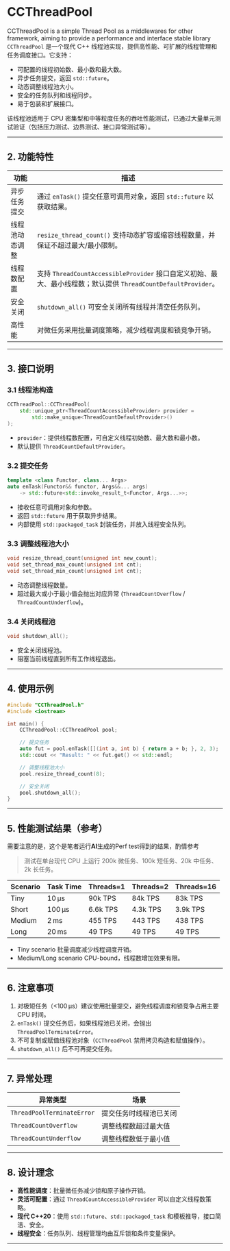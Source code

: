 # CCThreadPool
CCThreadPool is a simple Thread Pool as a middlewares for other framework, aiming to provide a performance and interface stable library
`CCThreadPool` 是一个现代 C++ 线程池实现，提供高性能、可扩展的线程管理和任务调度接口。它支持：

* 可配置的线程初始数、最小数和最大数。
* 异步任务提交，返回 `std::future`。
* 动态调整线程池大小。
* 安全的任务队列和线程同步。
* 易于包装和扩展接口。

该线程池适用于 CPU 密集型和中等粒度任务的吞吐性能测试，已通过大量单元测试验证（包括压力测试、边界测试、接口异常测试等）。

---

## 2. 功能特性

| 功能      | 描述                                                                                     |
| ------- | -------------------------------------------------------------------------------------- |
| 异步任务提交  | 通过 `enTask()` 提交任意可调用对象，返回 `std::future` 以获取结果。                                        |
| 线程池动态调整 | `resize_thread_count()` 支持动态扩容或缩容线程数量，并保证不超过最大/最小限制。                                   |
| 线程数配置   | 支持 `ThreadCountAccessibleProvider` 接口自定义初始、最大、最小线程数；默认提供 `ThreadCountDefaultProvider`。 |
| 安全关闭    | `shutdown_all()` 可安全关闭所有线程并清空任务队列。                                                     |
| 高性能     | 对微任务采用批量调度策略，减少线程调度和锁竞争开销。                                                             |

---

## 3. 接口说明

### 3.1 线程池构造

```cpp
CCThreadPool::CCThreadPool(
    std::unique_ptr<ThreadCountAccessibleProvider> provider = 
        std::make_unique<ThreadCountDefaultProvider>()
);
```

* `provider`：提供线程数配置，可自定义线程初始数、最大数和最小数。
* 默认提供 `ThreadCountDefaultProvider`。

### 3.2 提交任务

```cpp
template <class Functor, class... Args>
auto enTask(Functor&& functor, Args&&... args) 
    -> std::future<std::invoke_result_t<Functor, Args...>>;
```

* 接收任意可调用对象和参数。
* 返回 `std::future` 用于获取异步结果。
* 内部使用 `std::packaged_task` 封装任务，并放入线程安全队列。

### 3.3 调整线程池大小

```cpp
void resize_thread_count(unsigned int new_count);
void set_thread_max_count(unsigned int cnt);
void set_thread_min_count(unsigned int cnt);
```

* 动态调整线程数量。
* 超过最大或小于最小值会抛出对应异常 (`ThreadCountOverflow` / `ThreadCountUnderflow`)。

### 3.4 关闭线程池

```cpp
void shutdown_all();
```

* 安全关闭线程池。
* 阻塞当前线程直到所有工作线程退出。

---

## 4. 使用示例

```cpp
#include "CCThreadPool.h"
#include <iostream>

int main() {
    CCThreadPool::CCThreadPool pool;

    // 提交任务
    auto fut = pool.enTask([](int a, int b) { return a + b; }, 2, 3);
    std::cout << "Result: " << fut.get() << std::endl;

    // 调整线程池大小
    pool.resize_thread_count(8);

    // 安全关闭
    pool.shutdown_all();
}
```

---

## 5. 性能测试结果（参考）

需要注意的是，这个是笔者运行**AI**生成的Perf test得到的结果，酌情参考
> 测试在单台现代 CPU 上运行 200k 微任务、100k 短任务、20k 中任务、2k 长任务。

| Scenario | Task Time | Threads=1 | Threads=2 | Threads=16 |
| -------- | --------- | --------- | --------- | ---------- |
| Tiny     | 10 µs     | 90k TPS   | 84k TPS   | 83k TPS    |
| Short    | 100 µs    | 6.6k TPS  | 4.3k TPS  | 3.9k TPS   |
| Medium   | 2 ms      | 455 TPS   | 443 TPS   | 438 TPS    |
| Long     | 20 ms     | 49 TPS    | 49 TPS    | 49 TPS     |

* Tiny scenario 批量调度减少线程调度开销。
* Medium/Long scenario CPU-bound，线程数增加效果有限。

---

## 6. 注意事项

1. 对极短任务（<100 µs）建议使用批量提交，避免线程调度和锁竞争占用主要 CPU 时间。
2. `enTask()` 提交任务后，如果线程池已关闭，会抛出 `ThreadPoolTerminateError`。
3. 不可复制或赋值线程池对象（`CCThreadPool` 禁用拷贝构造和赋值操作）。
4. `shutdown_all()` 后不可再提交任务。

---

## 7. 异常处理

| 异常类型                       | 场景          |
| -------------------------- | ----------- |
| `ThreadPoolTerminateError` | 提交任务时线程池已关闭 |
| `ThreadCountOverflow`      | 调整线程数超过最大值  |
| `ThreadCountUnderflow`     | 调整线程数低于最小值  |

---

## 8. 设计理念

* **高性能调度**：批量微任务减少锁和原子操作开销。
* **灵活可配置**：通过 `ThreadCountAccessibleProvider` 可以自定义线程数策略。
* **现代 C++20**：使用 `std::future`、`std::packaged_task` 和模板推导，接口简洁、安全。
* **线程安全**：任务队列、线程管理均由互斥锁和条件变量保护。

---